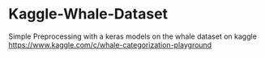 # Kaggle-Whale-Dataset
Simple Preprocessing with a keras models on the whale dataset on kaggle https://www.kaggle.com/c/whale-categorization-playground
